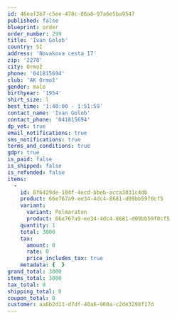 ```yaml
---
id: 46eaf2b7-c5ee-478c-86a8-97a6e5ba9547
published: false
blueprint: order
order_number: 299
title: 'Ivan Golob'
country: SI
address: 'Novakova cesta 17'
zip: '2270'
city: Ormož
phone: '041815694'
club: 'AK Ormož'
gender: male
birthyear: '1954'
shirt_size: l
best_time: '1:40:00 - 1:51:59'
contact_name: 'Ivan Golob'
contact_phone: '041815694'
dp_vet: true
email_notifications: true
sms_notifications: true
terms_and_conditions: true
gdpr: true
is_paid: false
is_shipped: false
is_refunded: false
items:
  -
    id: 8f6429de-104f-4ecd-bbeb-acca3031c4db
    product: 66e767a9-ee34-4dc4-8681-d09bb59f0cf5
    variant:
      variant: Polmaraton
      product: 66e767a9-ee34-4dc4-8681-d09bb59f0cf5
    quantity: 1
    total: 3000
    tax:
      amount: 0
      rate: 0
      price_includes_tax: true
    metadata: {  }
grand_total: 3000
items_total: 3000
tax_total: 0
shipping_total: 0
coupon_total: 0
customer: aa6b2d11-d7df-40a6-960a-c2de3298f17d
---
```


